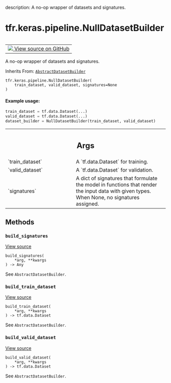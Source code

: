description: A no-op wrapper of datasets and signatures.

<div itemscope itemtype="http://developers.google.com/ReferenceObject">
<meta itemprop="name" content="tfr.keras.pipeline.NullDatasetBuilder" />
<meta itemprop="path" content="Stable" />
<meta itemprop="property" content="__init__"/>
<meta itemprop="property" content="build_signatures"/>
<meta itemprop="property" content="build_train_dataset"/>
<meta itemprop="property" content="build_valid_dataset"/>
</div>

# tfr.keras.pipeline.NullDatasetBuilder

<!-- Insert buttons and diff -->

<table class="tfo-notebook-buttons tfo-api nocontent" align="left">
<td>
  <a target="_blank" href="https://github.com/tensorflow/ranking/tree/master/tensorflow_ranking/python/keras/pipeline.py#L785-L821">
    <img src="https://www.tensorflow.org/images/GitHub-Mark-32px.png" />
    View source on GitHub
  </a>
</td>
</table>

A no-op wrapper of datasets and signatures.

Inherits From:
[`AbstractDatasetBuilder`](../../../tfr/keras/pipeline/AbstractDatasetBuilder.md)

<pre class="devsite-click-to-copy prettyprint lang-py tfo-signature-link">
<code>tfr.keras.pipeline.NullDatasetBuilder(
    train_dataset, valid_dataset, signatures=None
)
</code></pre>

<!-- Placeholder for "Used in" -->

#### Example usage:

```python
train_dataset = tf.data.Dataset(...)
valid_dataset = tf.data.Dataset(...)
dataset_builder = NullDatasetBuilder(train_dataset, valid_dataset)
```

<!-- Tabular view -->
 <table class="responsive fixed orange">
<colgroup><col width="214px"><col></colgroup>
<tr><th colspan="2"><h2 class="add-link">Args</h2></th></tr>

<tr>
<td>
`train_dataset`
</td>
<td>
A `tf.data.Dataset` for training.
</td>
</tr><tr>
<td>
`valid_dataset`
</td>
<td>
A `tf.data.Dataset` for validation.
</td>
</tr><tr>
<td>
`signatures`
</td>
<td>
A dict of signatures that formulate the model in functions
that render the input data with given types. When None, no signatures
assigned.
</td>
</tr>
</table>

## Methods

<h3 id="build_signatures"><code>build_signatures</code></h3>

<a target="_blank" href="https://github.com/tensorflow/ranking/tree/master/tensorflow_ranking/python/keras/pipeline.py#L819-L821">View
source</a>

<pre class="devsite-click-to-copy prettyprint lang-py tfo-signature-link">
<code>build_signatures(
    *arg, **kwargs
) -> Any
</code></pre>

See `AbstractDatasetBuilder`.

<h3 id="build_train_dataset"><code>build_train_dataset</code></h3>

<a target="_blank" href="https://github.com/tensorflow/ranking/tree/master/tensorflow_ranking/python/keras/pipeline.py#L811-L813">View
source</a>

<pre class="devsite-click-to-copy prettyprint lang-py tfo-signature-link">
<code>build_train_dataset(
    *arg, **kwargs
) -> tf.data.Dataset
</code></pre>

See `AbstractDatasetBuilder`.

<h3 id="build_valid_dataset"><code>build_valid_dataset</code></h3>

<a target="_blank" href="https://github.com/tensorflow/ranking/tree/master/tensorflow_ranking/python/keras/pipeline.py#L815-L817">View
source</a>

<pre class="devsite-click-to-copy prettyprint lang-py tfo-signature-link">
<code>build_valid_dataset(
    *arg, **kwargs
) -> tf.data.Dataset
</code></pre>

See `AbstractDatasetBuilder`.
